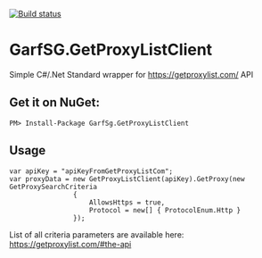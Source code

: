 [![Build status](https://ci.appveyor.com/api/projects/status/nhq4kqtgkgofkgn8?svg=true)](https://ci.appveyor.com/project/garfieldos/getproxylistclient)

# GarfSG.GetProxyListClient
Simple C#/.Net Standard wrapper for https://getproxylist.com/ API

## Get it on NuGet:
```
PM> Install-Package GarfSg.GetProxyListClient
```

## Usage
```
var apiKey = "apiKeyFromGetProxyListCom";
var proxyData = new GetProxyListClient(apiKey).GetProxy(new GetProxySearchCriteria
                {
                    AllowsHttps = true,
                    Protocol = new[] { ProtocolEnum.Http }
                });
```

List of all criteria parameters are available here: https://getproxylist.com/#the-api
